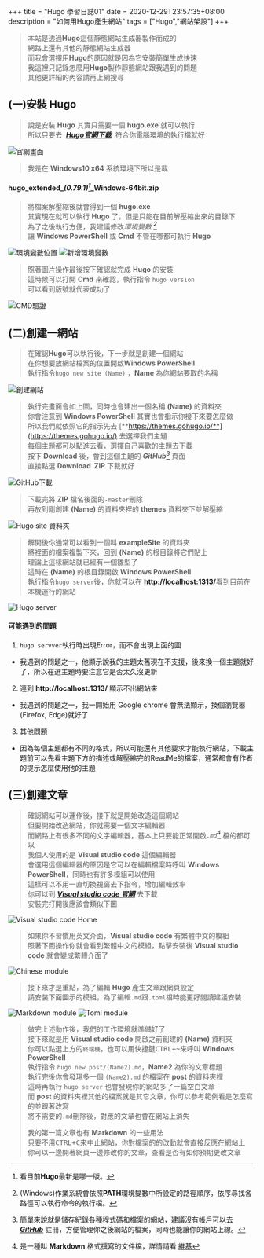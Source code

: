 +++
title = "Hugo 學習日誌01"
date = 2020-12-29T23:57:35+08:00
description = "如何用Hugo產生網站"
tags = ["Hugo","網站架設"]
+++

>本站是透過**Hugo**這個靜態網站生成器製作而成的<br>
網路上還有其他的靜態網站生成器<br>
而我會選擇用**Hugo**的原因就是因為它安裝簡單生成快速<br>
我這裡只記錄怎麼用**Hugo**製作靜態網站跟我遇到的問題<br>
其他更詳細的內容請再上網搜尋
<!--more-->
## (一)安裝 **Hugo**
>說是安裝 **Hugo** 其實只需要一個 **hugo.exe** 就可以執行<br>
所以只要去&nbsp;&nbsp;[_**Hugo官網下載**_](https://gohugo.io/getting-started/installing)&nbsp;&nbsp;符合你電腦環境的執行檔就好</p>

![官網畫面](/github.io/image/Learn_Hugo/DownLoadHugo01.png)
>我是在 **Windows10&nbsp;x64** 系統環境下所以是載 
#### hugo_extended_<cite>(0.79.1)[^1]</cite>_Windows-64bit.zip
>將檔案解壓縮後就會得到一個&nbsp;**hugo.exe**<br>
其實現在就可以執行 **Hugo** 了，但是只能在目前解壓縮出來的目錄下<br>
為了之後執行方便，我建議修改<cite>環境變數&nbsp;[^2]</cite><br>
讓 **Windows PowerShell** 或 **Cmd** 不管在哪都可執行 **Hugo**<br>

![環境變數位置](/github.io/image/Learn_Hugo/DownLoadHugo02.png)
![新增環境變數](/github.io/image/Learn_Hugo/DownLoadHugo03.png)
>照著圖片操作最後按下確認就完成 **Hugo** 的安裝<br>
這時候可以打開 **Cmd** 來確認，執行指令 `hugo version`<br>
可以看到版號就代表成功了

![CMD驗證](/github.io/image/Learn_Hugo/DownLoadHugo04.png)
[^1]:看目前**Hugo**最新是哪一版。
[^2]:(Windows)作業系統會依照**PATH**環境變數中所設定的路徑順序，依序尋找各路徑可以執行命令的執行檔。
## (二)創建一網站
> 在確認**Hugo**可以執行後，下一步就是創建一個網站<br>
> 在你想要放網站檔案的位置開啟**Windows PowerShell**<br>
> 執行指令`hugo new site (Name)`
> ，**Name** 為你網站要取的名稱

![創建網站](/github.io/image/Learn_Hugo/CreateNewSite01.png)
>執行完畫面會如上圖，同時也會建出一個名稱 **(Name)** 的資料夾<br>
你會注意到 **Windows PowerShell** 其實也會指示你接下來要怎麼做<br>
所以我們就依照它的指示先去&nbsp;[**https://themes.gohugo.io/**](https://themes.gohugo.io/) 去選擇我們主題<br>
每個主題都可以點進去看，選擇自己喜歡的主題去下載<br>
按下 **Download** 後，會到這個主題的 <cite>**GitHub**[^3]</cite> 頁面<br>
直接點選 **Download&nbsp;&nbsp;ZIP** 下載就好

![GitHub下載](/github.io/image/Learn_Hugo/CreateNewSite02.png)
>下載完將 **ZIP** 檔名後面的`-master`刪除<br>
再放到剛創建 **(Name)** 的資料夾裡的 **themes** 資料夾下並解壓縮

![Hugo site 資料夾](/github.io/image/Learn_Hugo/CreateNewSite03.png)
>解開後你通常可以看到一個叫 **exampleSite** 的資料夾<br>
將裡面的檔案複製下來，回到 **(Name)** 的根目錄將它們貼上<br>
理論上這樣網站就已經有一個雛型了<br>
這時在 **(Name)** 的根目錄開啟 **Windows PowerShell** <br>
執行指令`hugo server`後，你就可以在 [**http://localhost:1313/**](http://localhost:1313/)看到目前在本機運行的網站

![Hugo server](/github.io/image/Learn_Hugo/CreateNewSite04.png)
#### 可能遇到的問題
1.  `hugo servver`執行時出現Error，而不會出現上面的圖<br>
-    我遇到的問題之一，他顯示說我的主題太舊現在不支援，後來換一個主題就好了，所以在選主題時要注意它是否太久沒更新<p>
2.   連到 **http://localhost:1313/** 顯示不出網站來
-    我遇到的問題之一，我一開始用 Google chrome 會無法顯示，換個瀏覽器(Firefox, Edge)就好了 <p>  
3.   其他問題
-    因為每個主題都有不同的格式，所以可能還有其他要求才能執行網站，下載主題前可以先看主題下方的描述或解壓縮完的ReadMe的檔案，通常都會有作者的提示怎麼使用他的主題
[^3]:簡單來說就是儲存紀錄各種程式碼和檔案的網站，建議沒有帳戶可以去 [_**GitHub**_](https://github.com/) 註冊，方便管理你之後網站的檔案，同時也能讓你的網站上線。
## (三)創建文章

> 確認網站可以運作後，接下就是開始改造這個網站<br>
> 但要開始改造網站，你就需要一個文字編輯器<br>
> 而網路上有很多不同的文字編輯器，基本上只要能正常開啟<cite>`.md`[^4]</cite> 檔的都可以<br>
> 我個人使用的是 **Visual studio code** 這個編輯器<br>
> 會選用這個編輯器的原因是它可以在編輯檔案時呼叫 **Windows PowerShell**，同時也有許多模組可以使用 <br>
> 這樣可以不用一直切換視窗去下指令，增加編輯效率<br>
> 你可以到 [_**Visual studio code 官網**_](https://code.visualstudio.com/) 去下載<br>
> 安裝完打開後應該會類似下圖

![Visual studio code Home](/github.io/image/Learn_Hugo/CreateNewContent00.png)
>如果你不習慣用英文介面，**Visual studio code** 有繁體中文的模組<br>
照著下圖操作你就會看到繁體中文的模組，點擊安裝後 **Visual studio code** 就會變成繁體介面了<br>

![Chinese module](/github.io/image/Learn_Hugo/CreateNewContent01.png)
>接下來才是重點，為了編輯 **Hugo** 產生文章跟網頁設定<br>
請安裝下面圖示的模組，為了編輯`.md`跟`.toml`檔時能更好閱讀建議安裝

![Markdown module](/github.io/image/Learn_Hugo/CreateNewContent02.png)
![Toml module](/github.io/image/Learn_Hugo/CreateNewContent03.png)
>做完上述動作後，我們的工作環境就準備好了<br>
接下來就是用 **Visual studio code** 開啟之前創建的 **(Name)** 資料夾<br>
你可以點選上方的`終端機`，也可以用快捷鍵<kbd><kbd>CTRL</kbd>+<kbd>~</kbd></kbd>來呼叫 **Windows PowerShell**<br>
>執行指令 `hugo new post/(Name2).md`，**Name2** 為你的文章標題<br>
執行完後你會發現多一個 `(Name2).md` 的檔案在 **post** 的資料夾裡<br>
這時再執行 `hugo server` 也會發現你的網站多了一篇空白文章<br>
而 **post** 的資料夾裡其他的檔案就是其它文章，你可以參考範例看是怎麼寫的並跟著改寫<br>
將不需要的`.md`刪除後，對應的文章也會在網站上消失</p>
我的第一篇文章也有 **Markdown** 的一些用法<br>
只要不用<kbd><kbd>CTRL</kbd>+<kbd>C</kbd></kbd>來中止網站，你對檔案的的改動就會直接反應在網站上<br>
你可以一邊開著網頁一邊修改你的文章，查看是否有如你預期更改文章<br>

[^4]:是一種叫 **Markdown** 格式撰寫的文件檔，詳情請看 [維基](https://zh.wikipedia.org/wiki/Markdown)